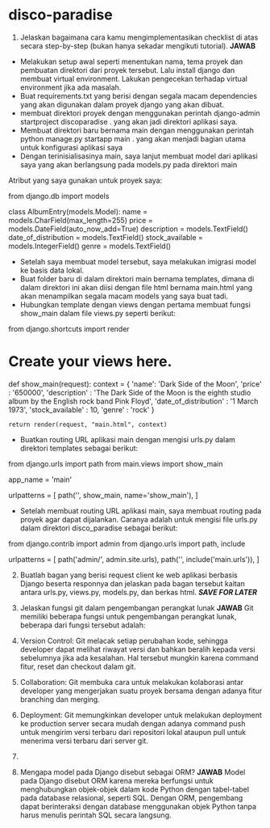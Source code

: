 # disco-paradise

1. Jelaskan bagaimana cara kamu mengimplementasikan checklist di atas secara step-by-step (bukan hanya sekadar mengikuti tutorial).
**JAWAB**
- Melakukan setup awal seperti menentukan nama, tema proyek dan pembuatan direktori dari proyek tersebut. Lalu install django dan membuat virtual environment. Lakukan pengecekan terhadap virtual environment jika ada masalah.
- Buat requirements.txt yang berisi dengan segala macam dependencies yang akan digunakan dalam proyek django yang akan dibuat. 
- membuat direktori proyek dengan menggunakan perintah django-admin startproject discoparadise . yang akan jadi direktori aplikasi saya.
- Membuat direktori baru bernama main dengan menggunakan perintah python manage.py startapp main . yang akan menjadi bagian utama untuk konfigurasi aplikasi saya
- Dengan terinisialisasinya main, saya lanjut membuat model dari aplikasi saya yang akan berlangsung pada models.py pada direktori main

Atribut yang saya gunakan untuk proyek saya:

from django.db import models

class AlbumEntry(models.Model):
    name = models.CharField(max_length=255)
    price = models.DateField(auto_now_add=True)
    description = models.TextField()
    date_of_distribution = models.TextField()
    stock_available = models.IntegerField()
    genre = models.TextField()

- Setelah saya membuat model tersebut, saya melakukan imigrasi model ke basis data lokal.
- Buat folder baru di dalam direktori main bernama templates, dimana di dalam direktori ini akan diisi dengan file html bernama main.html yang akan menampilkan segala macam models yang saya buat tadi.
- Hubungkan template dengan views dengan pertama membuat fungsi show_main dalam file views.py seperti berikut: 

from django.shortcuts import render

# Create your views here.
def show_main(request):
    context = {
        'name': 'Dark Side of the Moon',
        'price' : '650000',
        'description' : 'The Dark Side of the Moon is the eighth studio album by the English rock band Pink Floyd',
        'date_of_distribution' : '1 March 1973',
        'stock_available' : 10,
        'genre' : 'rock'
    }

    return render(request, "main.html", context)

- Buatkan routing URL aplikasi main dengan mengisi urls.py dalam direktori templates sebagai berikut:

from django.urls import path
from main.views import show_main

app_name = 'main'

urlpatterns = [
    path('', show_main, name='show_main'),
]

- Setelah membuat routing URL aplikasi main, saya membuat routing pada proyek agar dapat dijalankan. Caranya adalah untuk mengisi file urls.py dalam direktori disco_paradise sebagai berikut:

from django.contrib import admin
from django.urls import path, include

urlpatterns = [
    path('admin/', admin.site.urls),
    path('', include('main.urls')),
]

2. Buatlah bagan yang berisi request client ke web aplikasi berbasis Django beserta responnya dan jelaskan pada bagan tersebut kaitan antara urls.py, views.py, models.py, dan berkas html.
***SAVE FOR LATER***

3. Jelaskan fungsi git dalam pengembangan perangkat lunak
**JAWAB**
Git memiliki beberapa fungsi untuk pengembangan perangkat lunak, beberapa dari fungsi tersebut adalah:
1. Version Control: Git melacak setiap perubahan kode, sehingga developer dapat melihat riwayat versi dan bahkan beralih kepada versi sebelumnya jika ada kesalahan. Hal tersebut mungkin karena command fitur, reset dan checkout dalam git.
2. Collaboration: Git membuka cara untuk melakukan kolaborasi antar developer yang mengerjakan suatu proyek bersama dengan adanya fitur branching dan merging.
3. Deployment: Git memungkinkan developer untuk melakukan deployment ke production server secara mudah dengan adanya command push untuk mengirim versi terbaru dari repositori lokal ataupun pull untuk menerima versi terbaru dari server git.

4. 

5. Mengapa model pada Django disebut sebagai ORM?
**JAWAB**
Model pada Django disebut ORM karena mereka berfungsi untuk menghubungkan objek-objek dalam kode Python dengan tabel-tabel pada database relasional, seperti SQL. Dengan ORM, pengembang dapat berinteraksi dengan database menggunakan objek Python tanpa harus menulis perintah SQL secara langsung.